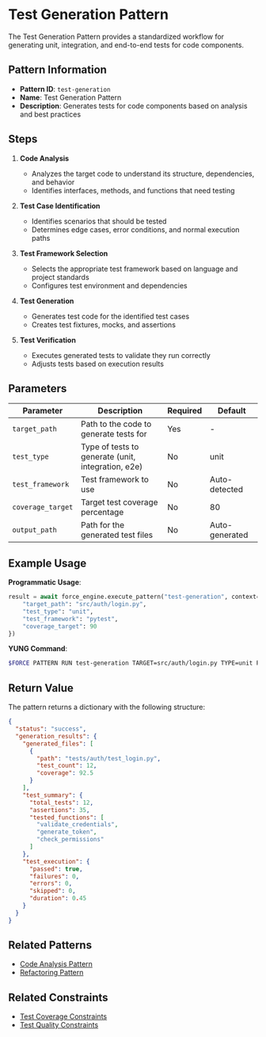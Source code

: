 # Test Generation Pattern

The Test Generation Pattern provides a standardized workflow for generating unit, integration, and end-to-end tests for code components.

## Pattern Information

- **Pattern ID**: `test-generation`
- **Name**: Test Generation Pattern
- **Description**: Generates tests for code components based on analysis and best practices

## Steps

1. **Code Analysis**
   - Analyzes the target code to understand its structure, dependencies, and behavior
   - Identifies interfaces, methods, and functions that need testing

2. **Test Case Identification**
   - Identifies scenarios that should be tested
   - Determines edge cases, error conditions, and normal execution paths

3. **Test Framework Selection**
   - Selects the appropriate test framework based on language and project standards
   - Configures test environment and dependencies

4. **Test Generation**
   - Generates test code for the identified test cases
   - Creates test fixtures, mocks, and assertions

5. **Test Verification**
   - Executes generated tests to validate they run correctly
   - Adjusts tests based on execution results

## Parameters

| Parameter | Description | Required | Default |
|-----------|-------------|----------|---------|
| `target_path` | Path to the code to generate tests for | Yes | - |
| `test_type` | Type of tests to generate (unit, integration, e2e) | No | unit |
| `test_framework` | Test framework to use | No | Auto-detected |
| `coverage_target` | Target test coverage percentage | No | 80 |
| `output_path` | Path for the generated test files | No | Auto-generated |

## Example Usage

**Programmatic Usage**:

```python
result = await force_engine.execute_pattern("test-generation", context={
    "target_path": "src/auth/login.py",
    "test_type": "unit",
    "test_framework": "pytest",
    "coverage_target": 90
})
```

**YUNG Command**:

```bash
$FORCE PATTERN RUN test-generation TARGET=src/auth/login.py TYPE=unit FRAMEWORK=pytest COVERAGE=90
```

## Return Value

The pattern returns a dictionary with the following structure:

```json
{
  "status": "success",
  "generation_results": {
    "generated_files": [
      {
        "path": "tests/auth/test_login.py",
        "test_count": 12,
        "coverage": 92.5
      }
    ],
    "test_summary": {
      "total_tests": 12,
      "assertions": 35,
      "tested_functions": [
        "validate_credentials",
        "generate_token",
        "check_permissions"
      ]
    },
    "test_execution": {
      "passed": true,
      "failures": 0,
      "errors": 0,
      "skipped": 0,
      "duration": 0.45
    }
  }
}
```

## Related Patterns

- [Code Analysis Pattern](code-analysis.md)
- [Refactoring Pattern](refactoring.md)

## Related Constraints

- [Test Coverage Constraints](../constraints/test-coverage.md)
- [Test Quality Constraints](../constraints/test-quality.md)
